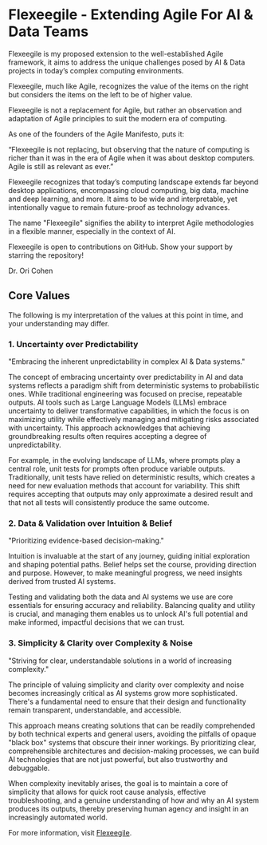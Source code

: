 # Flexeegile - Extending Agile For AI & Data Teams

Flexeegile is my proposed extension to the well-established Agile framework, it aims to address the unique challenges posed by AI & Data projects in today’s complex computing environments.

Flexeegile, much like Agile, recognizes the value of the items on the right but considers the items on the left to be of higher value.

Flexeegile is not a replacement for Agile, but rather an observation and adaptation of Agile principles to suit the modern era of computing. 

As one of the founders of the Agile Manifesto, puts it:

“Flexeegile is not replacing, but observing that the nature of computing is richer than it was in the era of Agile when it was about desktop computers. Agile is still as relevant as ever.”

Flexeegile recognizes that today’s computing landscape extends far beyond desktop applications, encompassing cloud computing, big data, machine and deep learning, and more. It aims to be wide and interpretable, yet intentionally vague to remain future-proof as technology advances.

The name "Flexeegile" signifies the ability to interpret Agile methodologies in a flexible manner, especially in the context of AI.

Flexeegile is open to contributions on GitHub. Show your support by starring the repository!

Dr. Ori Cohen 

## Core Values

The following is my interpretation of the values at this point in time, and your understanding may differ.

### 1. Uncertainty over Predictability 
"Embracing the inherent unpredictability in complex AI & Data systems." 

The concept of embracing uncertainty over predictability in AI and data systems reflects a paradigm shift from deterministic systems to probabilistic ones. While traditional engineering was focused on precise, repeatable outputs. AI tools such as Large Language Models (LLMs) embrace uncertainty to deliver transformative capabilities, in which the focus is on maximizing utility while effectively managing and mitigating risks associated with uncertainty. This approach acknowledges that achieving groundbreaking results often requires accepting a degree of unpredictability.

For example, in the evolving landscape of LLMs, where prompts play a central role, unit tests for prompts often produce variable outputs. Traditionally, unit tests have relied on deterministic results, which creates a need for new evaluation methods that account for variability. This shift requires accepting that outputs may only approximate a desired result and that not all tests will consistently produce the same outcome.

### 2. Data & Validation over Intuition & Belief
"Prioritizing evidence-based decision-making."

Intuition is invaluable at the start of any journey, guiding initial exploration and shaping potential paths. Belief helps set the course, providing direction and purpose. However, to make meaningful progress, we need insights derived from trusted AI systems. 

Testing and validating both the data and AI systems we use are core essentials for ensuring accuracy and reliability. Balancing quality and utility is crucial, and managing them enables us to unlock AI's full potential and make informed, impactful decisions that we can trust.

### 3. Simplicity & Clarity over Complexity & Noise
"Striving for clear, understandable solutions in a world of increasing complexity."

The principle of valuing simplicity and clarity over complexity and noise becomes increasingly critical as AI systems grow more sophisticated. There's a fundamental need to ensure that their design and functionality remain transparent, understandable, and accessible. 

This approach means creating solutions that can be readily comprehended by both technical experts and general users, avoiding the pitfalls of opaque "black box" systems that obscure their inner workings. By prioritizing clear, comprehensible architectures and decision-making processes, we can build AI technologies that are not just powerful, but also trustworthy and debuggable. 

When complexity inevitably arises, the goal is to maintain a core of simplicity that allows for quick root cause analysis, effective troubleshooting, and a genuine understanding of how and why an AI system produces its outputs, thereby preserving human agency and insight in an increasingly automated world.

For more information, visit [Flexeegile](https://www.flexeegile.com/).
